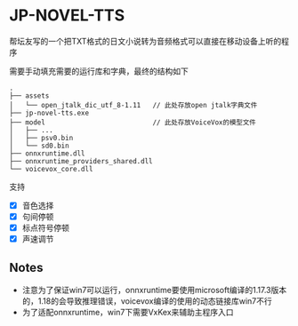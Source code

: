 # JP-NOVEL-TTS

帮坛友写的一个把TXT格式的日文小说转为音频格式可以直接在移动设备上听的程序

需要手动填充需要的运行库和字典，最终的结构如下
```
.
├── assets
│   └── open_jtalk_dic_utf_8-1.11   // 此处存放open jtalk字典文件
├── jp-novel-tts.exe
├── model                           // 此处存放VoiceVox的模型文件
│   ├── ...
│   ├── psv0.bin
│   └── sd0.bin
├── onnxruntime.dll
├── onnxruntime_providers_shared.dll
└── voicevox_core.dll
```

支持
- [x] 音色选择
- [x] 句间停顿
- [x] 标点符号停顿
- [x] 声速调节

## Notes
+ 注意为了保证win7可以运行，onnxruntime要使用microsoft编译的1.17.3版本的，1.18的会导致推理错误，voicevox编译的使用的动态链接库win7不行
+ 为了适配onnxruntime，win7下需要VxKex来辅助主程序入口